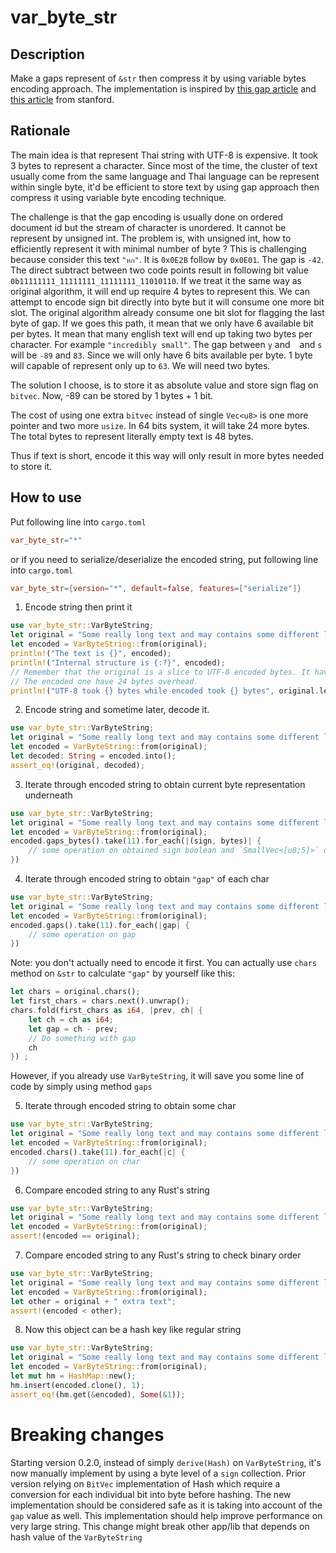 # var_byte_str

## Description
Make a gaps represent of `&str` then compress it by using variable bytes encoding approach. The implementation is inspired by [this gap article](https://nlp.stanford.edu/IR-book/html/htmledition/postings-file-compression-1.html) and [this article](https://nlp.stanford.edu/IR-book/html/htmledition/variable-byte-codes-1.html) from stanford. 

## Rationale
The main idea is that represent Thai string with UTF-8 is expensive. It took 3 bytes to represent a character. Since most of the time, the cluster of text usually come from the same language and Thai language can be represent within single byte, it'd be efficient to store text by using gap approach then compress it using variable byte encoding technique.

The challenge is that the gap encoding is usually done on ordered document id but the stream of character is unordered. It cannot be represent by unsigned int. The problem is, with unsigned int, how to efficiently represent it with minimal number of byte ? This is challenging because consider this text `"หก"`. It is `0x0E2B` follow by `0x0E01`. The gap is `-42`. The direct subtract between two code points result in following bit value `0b11111111_11111111_11111111_11010110`. If we treat it the same way as original algorithm, it will end up require 4 bytes to represent this. We can attempt to encode sign bit directly into byte but it will consume one more bit slot. The original algorithm already consume one bit slot for flagging the last byte of gap. If we goes this path, it mean that we only have 6 available bit per bytes. It mean that many english text will end up taking two bytes per character. For example `"incredibly small"`. The gap between `y` and ` ` and `s` will be `-89` and `83`. Since we will only have 6 bits available per byte. 1 byte will capable of represent only up to `63`. We will need two bytes.

The solution I choose, is to store it as absolute value and store sign flag on `bitvec`. Now, -89 can be stored by 1 bytes + 1 bit.

The cost of using one extra `bitvec` instead of single `Vec<u8>` is one more pointer and two more `usize`. In 64 bits system, it will take 24 more bytes. The total bytes to represent literally empty text is 48 bytes.

Thus if text is short, encode it this way will only result in more bytes needed to store it.

## How to use
Put following line into `cargo.toml`
```toml
var_byte_str="*"
```
or if you need to serialize/deserialize the encoded string, put following line into `cargo.toml`
```toml
var_byte_str={version="*", default=false, features=["serialize"]}
```
1. Encode string then print it
```rust
use var_byte_str::VarByteString;
let original = "Some really long text and may contains some different language like \"คำภาษาไทยที่ใช้พื้นที่เยอะกว่าเนื้อความภาษาอังกฤษเสียอีก\".";
let encoded = VarByteString::from(original);
println!("The text is {}", encoded);
println!("Internal structure is {:?}", encoded);
// Remember that the original is a slice to UTF-8 encoded bytes. It have 16 bytes overhead.
// The encoded one have 24 bytes overhead.
println!("UTF-8 took {} bytes while encoded took {} bytes", original.len() + 16, encoded.len() + 48);
```
2. Encode string and sometime later, decode it.
```rust
use var_byte_str::VarByteString;
let original = "Some really long text and may contains some different language like \"คำภาษาไทยที่ใช้พื้นที่เยอะกว่าเนื้อความภาษาอังกฤษเสียอีก\".";
let encoded = VarByteString::from(original);
let decoded: String = encoded.into();
assert_eq!(original, decoded);
```
3. Iterate through encoded string to obtain current byte representation underneath
```rust
use var_byte_str::VarByteString;
let original = "Some really long text and may contains some different language like \"คำภาษาไทยที่ใช้พื้นที่เยอะกว่าเนื้อความภาษาอังกฤษเสียอีก\".";
let encoded = VarByteString::from(original);
encoded.gaps_bytes().take(11).for_each(|(sign, bytes)| {
    // some operation on obtained sign boolean and `SmallVec<[u8;5]>` object.
})
```
4. Iterate through encoded string to obtain `"gap"` of each char
```rust
use var_byte_str::VarByteString;
let original = "Some really long text and may contains some different language like \"คำภาษาไทยที่ใช้พื้นที่เยอะกว่าเนื้อความภาษาอังกฤษเสียอีก\".";
let encoded = VarByteString::from(original);
encoded.gaps().take(11).for_each(|gap| {
    // some operation on gap
})
```
Note: you don't actually need to encode it first. You can actually use `chars` method on `&str` to calculate `"gap"` by yourself like this:
```rust
let chars = original.chars();
let first_chars = chars.next().unwrap();
chars.fold(first_chars as i64, |prev, ch| {
    let ch = ch as i64;
    let gap = ch - prev;
    // Do something with gap
    ch 
}) ;
```
However, if you already use `VarByteString`, it will save you some line of code by simply using method `gaps`

5. Iterate through encoded string to obtain some char
```rust
use var_byte_str::VarByteString;
let original = "Some really long text and may contains some different language like \"คำภาษาไทยที่ใช้พื้นที่เยอะกว่าเนื้อความภาษาอังกฤษเสียอีก\".";
let encoded = VarByteString::from(original);
encoded.chars().take(11).for_each(|c| {
    // some operation on char
})
```

6. Compare encoded string to any Rust's string
```rust
use var_byte_str::VarByteString;
let original = "Some really long text and may contains some different language like \"คำภาษาไทยที่ใช้พื้นที่เยอะกว่าเนื้อความภาษาอังกฤษเสียอีก\".";
let encoded = VarByteString::from(original);
assert!(encoded == original);
```

7. Compare encoded string to any Rust's string to check binary order
```rust
use var_byte_str::VarByteString;
let original = "Some really long text and may contains some different language like \"คำภาษาไทยที่ใช้พื้นที่เยอะกว่าเนื้อความภาษาอังกฤษเสียอีก\".";
let encoded = VarByteString::from(original);
let other = original + " extra text";
assert!(encoded < other);
```

8. Now this object can be a hash key like regular string
```rust
use var_byte_str::VarByteString;
let original = "Some really long text and may contains some different language like \"คำภาษาไทยที่ใช้พื้นที่เยอะกว่าเนื้อความภาษาอังกฤษเสียอีก\".";
let encoded = VarByteString::from(original);
let mut hm = HashMap::new();
hm.insert(encoded.clone(), 1);
assert_eq!(hm.get(&encoded), Some(&1));
```

# Breaking changes
Starting version 0.2.0, instead of simply `derive(Hash)` on `VarByteString`, it's now manually implement by using a byte level of a `sign` collection. Prior version relying on `BitVec` implementation of Hash which require a conversion for each individual bit into byte before hashing. The new implementation should be considered safe as it is taking into account of the `gap` value as well. This implementation should help improve performance on very large string. This change might break other app/lib that depends on hash value of the `VarByteString`